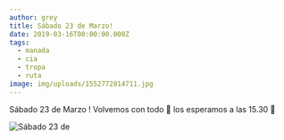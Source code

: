 ```yaml
---
author: grey
title: Sábado 23 de Marzo!
date: 2019-03-16T00:00:00.000Z
tags:
  - manada
  - cia
  - tropa
  - ruta
image: img/uploads/1552772814711.jpg
---
```

Sábado 23 de Marzo !  Volvemos con todo 🤗 los esperamos a las 15.30 🎊

![Sábado 23 de](/img/uploads/1552772814711.jpg)
